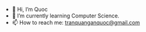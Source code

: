 - 👋 Hi, I’m Quoc
- 🌱 I’m currently learning Computer Science.
- 📫 How to reach me: tranquanganquoc@gmail.com
